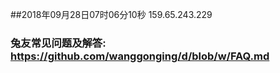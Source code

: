 ##2018年09月28日07时06分10秒 159.65.243.229
### 兔友常见问题及解答: https://github.com/wanggonging/d/blob/w/FAQ.md
